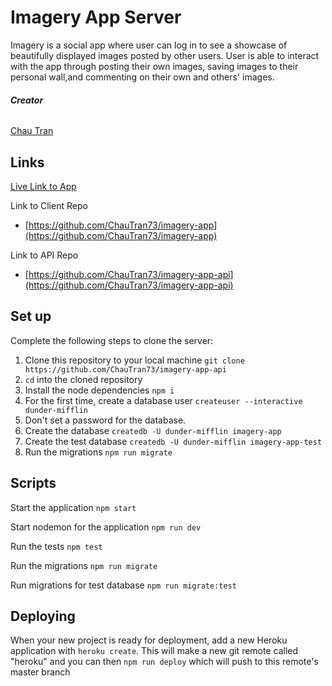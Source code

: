 # Imagery App Server
Imagery is a social app where user can log in to see a showcase of beautifully displayed images posted by other users. User is able to interact with the app through posting their own images, saving images to their personal wall,and commenting on their own and others' images. 

###### ***Creator***
  [Chau Tran](https://github.com/ChauTran73) <br />
 

## Links

[Live Link to App](https://imagery-app.cmtran7393.now.sh/) <br />  

Link to Client Repo
- [https://github.com/ChauTran73/imagery-app](https://github.com/ChauTran73/imagery-app)

Link to API Repo
- [https://github.com/ChauTran73/imagery-app-api](https://github.com/ChauTran73/imagery-app-api)

## Set up

Complete the following steps to clone the server:

1. Clone this repository to your local machine `git clone https://github.com/ChauTran73/imagery-app-api`
2. `cd` into the cloned repository
4. Install the node dependencies `npm i`
5. For the first time, create a database user `createuser --interactive dunder-mifflin`
6. Don't set a password for the database.
7. Create the database `createdb -U dunder-mifflin imagery-app`
8. Create the test database `createdb -U dunder-mifflin imagery-app-test`
9. Run the migrations `npm run migrate`


## Scripts

Start the application `npm start`

Start nodemon for the application `npm run dev`

Run the tests `npm test`

Run the migrations `npm run migrate`

Run migrations for test database `npm run migrate:test`

## Deploying

When your new project is ready for deployment, add a new Heroku application with `heroku create`. This will make a new git remote called "heroku" and you can then `npm run deploy` which will push to this remote's master branch
